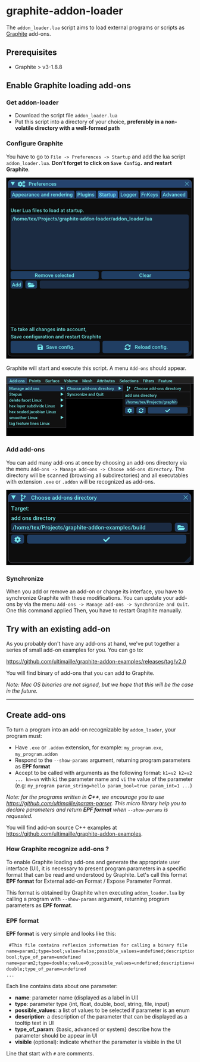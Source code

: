 # graphite-addon-loader

The `addon_loader.lua` script aims to load external programs or scripts as [Graphite](https://github.com/BrunoLevy/GraphiteThree) add-ons. 

## Prerequisites

 - Graphite > v3-1.8.8

## Enable Graphite loading add-ons

### Get addon-loader

 - Download the script file `addon_loader.lua`
 - Put this script into a directory of your choice, **preferably in a non-volatile directory with a well-formed path**

### Configure Graphite

You have to go to `File -> Preferences -> Startup` and add the lua script `addon_loader.lua`. **Don't forget to click on `Save Config.` and restart Graphite**.

![](images/add_addon_loader_startup.png)

Graphite will start and execute this script. A menu `Add-ons` should appear.

![](images/manage_addons.png)

### Add add-ons

You can add many add-ons at once by choosing an add-ons directory via the menu `Add-ons -> Manage add-ons -> Choose add-ons directory`. The directory will be scanned (browsing all subdirectories) and all executables with extension `.exe` or `.addon` will be recognized as add-ons.

![](images/manage_addons_parameters.png)

### Synchronize

When you add or remove an add-on or change its interface, you have to synchronize Graphite with these modifications. You can update your add-ons by via the menu `Add-ons -> Manage add-ons -> Synchronize and Quit`. One this command applied Then, you have to restart Graphite manually.

## Try with an existing add-on

As you probably don't have any add-ons at hand, we've put together a series of small add-on examples for you. You can go to:

https://github.com/ultimaille/graphite-addon-examples/releases/tag/v2.0

You will find binary of add-ons that you can add to Graphite. 

_Note: Mac OS binaries are not signed, but we hope that this will be the case in the future._

---

## Create add-ons

To turn a program into an add-on recognizable by `addon_loader`, your program must: 

 - Have `.exe` or `.addon` extension, for example: `my_program.exe`, `my_program.addon`
 - Respond to the `--show-params` argument, returning program parameters as __EPF format__
 - Accept to be called with arguments as the following format: `k1=v2 k2=v2 ... kn=vn` with `ki` the parameter name and `vi` the value of the parameter (e.g: `my_program param_string=hello param_bool=true param_int=1 ...`)
 
 
_Note: for the programs written in __C++__, we encourage you to use https://github.com/ultimaille/param-parser. This micro library help you to declare parameters and return __EPF format__ when `--show-params` is requested._

You will find add-on source C++ examples at https://github.com/ultimaille/graphite-addon-examples.

### How Graphite recognize add-ons ?

To enable Graphite loading add-ons and generate the appropriate user interface (UI), it is necessary to present program parameters in a specific format that can be read and understood by Graphite. Let's call this format __EPF format__ for External add-on Format / Expose Parameter Format.

This format is obtained by Graphite when executing `addon_loader.lua` by calling a program with `--show-params` argument, returning program parameters as __EPF format__.

### EPF format

__EPF format__ is very simple and looks like this:

```
 #This file contains reflexion information for calling a binary file
name=param1;type=bool;value=false;possible_values=undefined;description=A bool;type_of_param=undefined
name=param2;type=double;value=0;possible_values=undefined;description=A double;type_of_param=undefined
...
```

Each line contains data about one parameter:
 - __name__: parameter name (displayed as a label in UI)
 - __type__: parameter type {int, float, double, bool, string, file, input}
 - __possible_values__: a list of values to be selected if parameter is an enum
 - __description__: a description of the parameter that can be displayed as a tooltip text in UI
 - __type_of_param__: {basic, advanced or system} describe how the parameter should be appear in UI
 - __visible__ (optional): indicate whether the parameter is visible in the UI

Line that start with `#` are comments.



